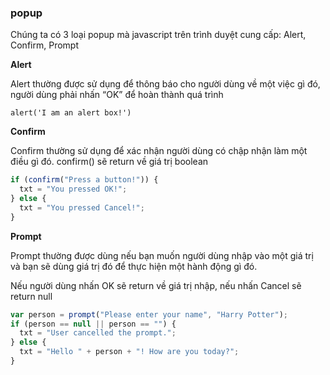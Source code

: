 ### popup

Chúng ta có 3 loại popup mà javascript trên trình duyệt cung cấp: Alert, Confirm, Prompt

**Alert**

Alert thường được sử dụng để thông báo cho người dùng về một việc gì đó, người dùng phải nhấn “OK” để hoàn thành quá trình

`alert('I am an alert box!')`

**Confirm**

Confirm thường sử dụng để xác nhận người dùng có chập nhận làm một điều gì đó. confirm() sẽ return về giá trị boolean

```javascript
if (confirm("Press a button!")) {
  txt = "You pressed OK!";
} else {
  txt = "You pressed Cancel!";
}
```

**Prompt**

Prompt thường được dùng nếu bạn muốn người dùng nhập vào một giá trị và bạn sẽ dùng giá trị đó để thực hiện một hành động gì đó.

Nếu người dùng nhấn OK sẽ return về giá trị nhập, nếu nhấn Cancel sẽ return null

```javascript
var person = prompt("Please enter your name", "Harry Potter");
if (person == null || person == "") {
  txt = "User cancelled the prompt.";
} else {
  txt = "Hello " + person + "! How are you today?";
}
```
